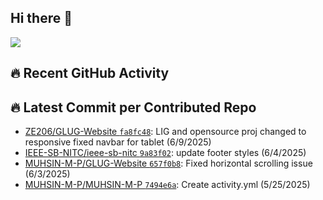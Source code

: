 ## Hi there 👋
![](https://komarev.com/ghpvc/?username=MUHSIN-M-P&color=brightgreen&style=plastic)

## 🔥 Recent GitHub Activity
<!--START_CONTRIBUTED_REPOS-->
## 🔥 Latest Commit per Contributed Repo
- [ZE206/GLUG-Website `fa8fc48`](https://github.com/ZE206/GLUG-Website/commit/fa8fc4895aa06fc14d926d48da2ec80537eaa6a7): LIG and opensource proj changed to responsive fixed navbar for tablet (6/9/2025)
- [IEEE-SB-NITC/ieee-sb-nitc `9a83f02`](https://github.com/IEEE-SB-NITC/ieee-sb-nitc/commit/9a83f02540765484259494940181c9229e8b591e): update footer styles (6/4/2025)
- [MUHSIN-M-P/GLUG-Website `657f0b8`](https://github.com/MUHSIN-M-P/GLUG-Website/commit/657f0b85a4a65d0205532fd54dd12b77dc6777c9): Fixed horizontal scrolling issue (6/3/2025)
- [MUHSIN-M-P/MUHSIN-M-P `7494e6a`](https://github.com/MUHSIN-M-P/MUHSIN-M-P/commit/7494e6ada2b25979604fd17f07543a39f52b7148): Create activity.yml (5/25/2025)
<!--END_CONTRIBUTED_REPOS-->


<!--
**MUHSIN-M-P/MUHSIN-M-P** is a ✨ _special_ ✨ repository because its `README.md` (this file) appears on your GitHub profile.

Here are some ideas to get you started:

- 🔭 I’m currently working on ...
- 🌱 I’m currently learning ...
- 👯 I’m looking to collaborate on ...
- 🤔 I’m looking for help with ...
- 💬 Ask me about ...
- 📫 How to reach me: ...
- 😄 Pronouns: ...
- ⚡ Fun fact: ...
-->
